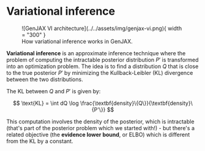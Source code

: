 # Variational inference


<figure markdown="span">
  ![GenJAX VI architecture](../../assets/img/genjax-vi.png){ width = "300" }
  <figcaption>How variational inference works in GenJAX.</figcaption>
</figure>

**Variational inference** is an approximate inference technique where the problem of computing the intractable posterior distribution $P'$ is transformed into an optimization problem. The idea is to find a distribution $Q$ that is close to the true posterior $P'$ by minimizing the Kullback-Leibler (KL) divergence between the two distributions. 

The KL between $Q$ and $P'$ is given by:

$$
\text{KL} = \int dQ \log \frac{\textbf{density}\{Q\}}{\textbf{density}\{P'\}}
$$

This computation involves the density of the posterior, which is intractable (that's part of the posterior problem which we started with!) - but there's a related objective (the **evidence lower bound**, or ELBO) which is different from the KL by a constant.
